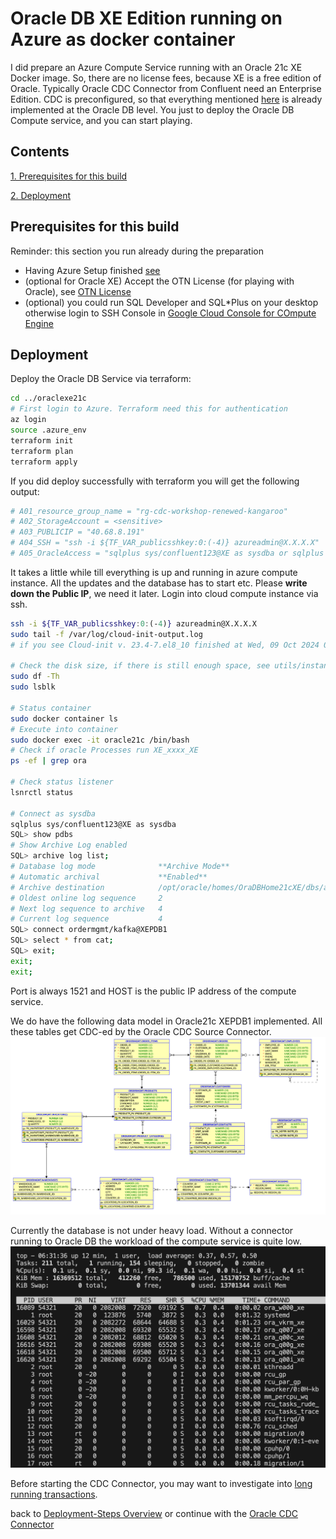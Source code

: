 # Oracle DB XE Edition running on Azure as docker container

I did prepare an Azure Compute Service running with an Oracle 21c XE Docker image. So, there are no license fees, because XE is a free edition of Oracle. Typically Oracle CDC Connector from Confluent need an Enterprise Edition.
CDC is preconfigured, so that everything mentioned [here](https://docs.confluent.io/cloud/current/connectors/cc-oracle-cdc-source/oracle-cdc-setup-includes/prereqs-validation.html#oracle-database-prerequisites-for-oracle-cdc-source-connector-for-product) is already implemented at the Oracle DB level.
You just to deploy the Oracle DB Compute service, and you can start playing.

## Contents

[1. Prerequisites for this build](README.md#Prerequisites-for-this-build)

[2. Deployment](README.md#Deployment)


## Prerequisites for this build

Reminder: this section you run already during the preparation

* Having Azure Setup finished [see ](../README.md#prerequisite)
* (optional for Oracle XE) Accept the OTN License (for playing with Oracle), see [OTN License](https://www.oracle.com/downloads/licenses/standard-license.html)
* (optional) you could run SQL Developer and SQL*Plus on your desktop otherwise login to SSH Console in [Google Cloud Console for COmpute Engine](https://console.cloud.google.com/compute/instances)

## Deployment

Deploy the Oracle DB Service via terraform:

```bash
cd ../oraclexe21c
# First login to Azure. Terraform need this for authentication
az login
source .azure_env
terraform init 
terraform plan
terraform apply
```

If you did deploy successfully with terraform you will get the following output:

```bash
# A01_resource_group_name = "rg-cdc-workshop-renewed-kangaroo"
# A02_StorageAccount = <sensitive>
# A03_PUBLICIP = "40.68.8.191"
# A04_SSH = "ssh -i ${TF_VAR_publicsshkey:0:(-4)} azureadmin@X.X.X.X"
# A05_OracleAccess = "sqlplus sys/confluent123@XE as sysdba or sqlplus sys/confluent123@XEPDB1 as sysdba or sqlplus ordermgmt/kafka@XEPDB1  Port:1521  HOST:X.X.X.X"
```

It takes a little while till everything is up and running in azure compute instance. All the updates and the database has to start etc.
Please **write down the Public IP**, we need it later.
Login into cloud compute instance via ssh.

```bash
ssh -i ${TF_VAR_publicsshkey:0:(-4)} azureadmin@X.X.X.X
sudo tail -f /var/log/cloud-init-output.log
# if you see Cloud-init v. 23.4-7.el8_10 finished at Wed, 09 Oct 2024 07:37:22 +0000. Datasource DataSourceAzure [seed=/dev/sr0].  Up 559.21 seconds

# Check the disk size, if there is still enough space, see utils/instance.sh script for volume sizing
sudo df -Th
sudo lsblk

# Status container
sudo docker container ls
# Execute into container
sudo docker exec -it oracle21c /bin/bash
# Check if oracle Processes run XE_xxxx_XE
ps -ef | grep ora

# Check status listener
lsnrctl status

# Connect as sysdba
sqlplus sys/confluent123@XE as sysdba
SQL> show pdbs
# Show Archive Log enabled
SQL> archive log list;
# Database log mode              **Archive Mode**
# Automatic archival             **Enabled**
# Archive destination            /opt/oracle/homes/OraDBHome21cXE/dbs/arch
# Oldest online log sequence     2
# Next log sequence to archive   4
# Current log sequence           4
SQL> connect ordermgmt/kafka@XEPDB1
SQL> select * from cat;
SQL> exit;
exit;
exit;
```

Port is always 1521 and HOST is the public IP address of the compute service.

We do have the following data model in Oracle21c XEPDB1 implemented. All these tables get CDC-ed by the Oracle CDC Source Connector.
![DB Model](img/oracle21c_ERM.png)

Currently the database is not under heavy load. Without a connector running to Oracle DB the workload of the compute service is quite low.
![top on compute service](img/top_compute.png)

Before starting the CDC Connector, you may want to investigate into [long running transactions](LongRunningTransactions.md).

back to [Deployment-Steps Overview](../README.md) or continue with the [Oracle CDC Connector](../ccloud-source-oracle-cdc-connector/README.md)
